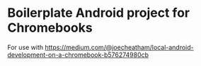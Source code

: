 # Boilerplate Android project for Chromebooks

For use with https://medium.com/@joecheatham/local-android-development-on-a-chromebook-b576274980cb
